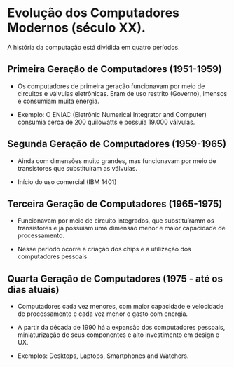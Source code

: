 # Evolução dos Computadores Modernos (século XX).

A história da computação está dividida em quatro períodos.

## Primeira Geração de Computadores (1951-1959)

- Os computadores de primeira geração funcionavam por meio de circuitos e válvulas eletrônicas. Eram de uso restrito (Governo), imensos e consumiam muita energia.

- Exemplo: O ENIAC (Eletrônic Numerical Integrator and Computer) consumia cerca de 200 quilowatts e possuía 19.000 válvulas.

## Segunda Geração de Computadores (1959-1965)

- Ainda com dimensões muito grandes, mas funcionavam por meio de transistores que substituíram as válvulas.

- Início do uso comercial (IBM 1401)

## Terceira Geração de Computadores (1965-1975)

- Funcionavam por meio de circuito integrados, que substituíramm os transistores e já possuiam uma dimensão menor e maior capacidade de processamento.

- Nesse período ocorre a criação dos chips e a utilização dos computadores pessoais.

## Quarta Geração de Computadores (1975 - até os dias atuais)

- Computadores cada vez menores, com maior capacidade e velocidade de processamento e cada vez menor o gasto com energia.

- A partir da década de 1990 há a expansão dos computadores pessoais, miniaturização de seus componentes e alto investimento em design e UX.

- Exemplos: Desktops, Laptops, Smartphones and Watchers.

